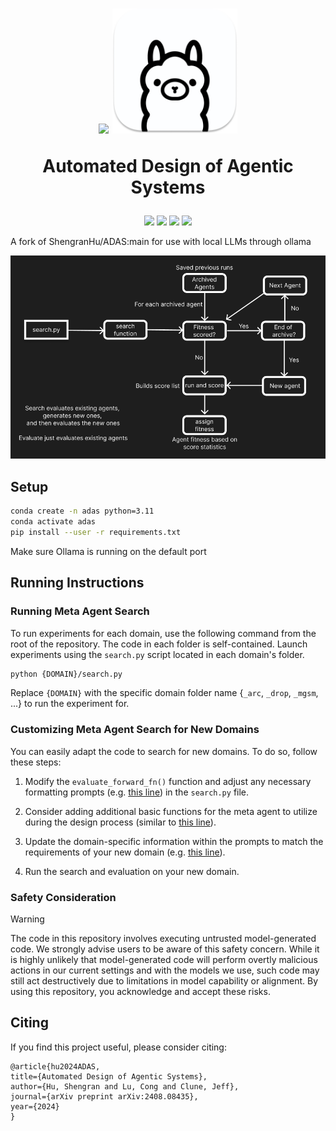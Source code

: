 <h1 align="center">
<img src="misc/art_fig.png" width="200" /> <i class="fab fa-google-plus"></i> <img src="misc/ollama.png" width="200" /></a><br>

<b>Automated Design of Agentic Systems</b><br>
</h1>

<p align="center">
  <a href="https://github.com/ShengranHu/ADAS/blob/main/LICENSE"><img src="https://img.shields.io/pypi/l/sematic?style=for-the-badge"></a>
  <a href="https://arxiv.org/abs/2408.08435"><img src="https://img.shields.io/badge/arXiv-2408.08435-b31b1b.svg?logo=arxiv&style=for-the-badge"></a>
  <a href="https://www.shengranhu.com/ADAS/"><img src="https://img.shields.io/badge/-Website-%238D6748?style=for-the-badge&logo=Website&logoColor=white"></a>
  <a href="https://twitter.com/shengranhu/status/1825555341922480322"><img src="https://img.shields.io/badge/twitter-%230077B5.svg?&style=for-the-badge&logo=twitter&logoColor=white&color=00acee"></a>
</p>

A fork of ShengranHu/ADAS:main for use with local LLMs through ollama


<p align="center">
<img src="misc/workflow.png"/></a><br>
</p>

## Setup
```bash
conda create -n adas python=3.11
conda activate adas
pip install --user -r requirements.txt
```
Make sure Ollama is running on the default port 

## Running Instructions

### Running Meta Agent Search

To run experiments for each domain, use the following command from the root of the repository. The code in each folder is self-contained. Launch experiments using the `search.py` script located in each domain's folder.

```bash
python {DOMAIN}/search.py
```

Replace `{DOMAIN}` with the specific domain folder name {`_arc`, `_drop`, `_mgsm`, ...} to run the experiment for.

### Customizing Meta Agent Search for New Domains

You can easily adapt the code to search for new domains. To do so, follow these steps:

1. Modify the `evaluate_forward_fn()` function and adjust any necessary formatting prompts (e.g. [this line](https://github.com/ShengranHu/ADAS/blob/main/_mmlu/search.py#L89)) in the `search.py` file. 

2. Consider adding additional basic functions for the meta agent to utilize during the design process (similar to [this line](https://github.com/ShengranHu/ADAS/blob/main/_arc/search.py#L161)).

3. Update the domain-specific information within the prompts to match the requirements of your new domain (e.g. [this line](https://github.com/ShengranHu/ADAS/blob/main/_mmlu/mmlu_prompt.py#L229)).

4. Run the search and evaluation on your new domain.

### Safety Consideration
> [!WARNING]  
> The code in this repository involves executing untrusted model-generated code. We strongly advise users to be aware of this safety concern. While it is highly unlikely that model-generated code will perform overtly malicious actions in our current settings and with the models we use, such code may still act destructively due to limitations in model capability or alignment. By using this repository, you acknowledge and accept these risks.


## Citing
If you find this project useful, please consider citing:
```
@article{hu2024ADAS,
title={Automated Design of Agentic Systems},
author={Hu, Shengran and Lu, Cong and Clune, Jeff},
journal={arXiv preprint arXiv:2408.08435},
year={2024}
}
```